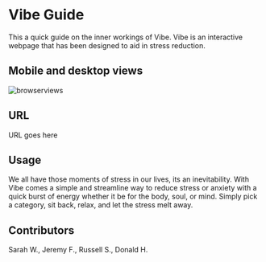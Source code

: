 # Vibe Guide

This a quick guide on the inner workings of Vibe. Vibe is an interactive webpage that has been designed to aid in stress reduction.

## Mobile and desktop views

![browserviews](<(https://github.com/Quackenstien/sandbox/blob/master/images/image.png)>)

## URL

URL goes here

## Usage

We all have those moments of stress in our lives, its an inevitability. With Vibe comes a simple and streamline way to reduce stress or anxiety with a quick burst of energy whether it be for the body, soul, or mind. Simply pick a category, sit back, relax, and let the stress melt away.

## Contributors

Sarah W., Jeremy F., Russell S., Donald H.
